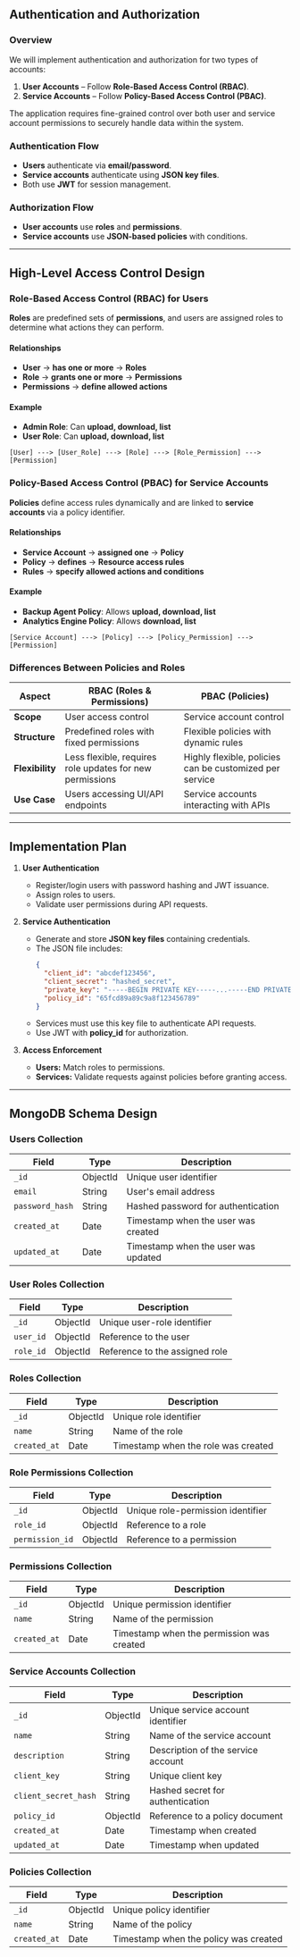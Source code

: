 ## Authentication and Authorization

### **Overview**

We will implement authentication and authorization for two types of accounts:

1. **User Accounts** – Follow **Role-Based Access Control (RBAC)**.
2. **Service Accounts** – Follow **Policy-Based Access Control (PBAC)**.

The application requires fine-grained control over both user and service account permissions to securely handle data within the system.

### **Authentication Flow**

- **Users** authenticate via **email/password**.
- **Service accounts** authenticate using **JSON key files**.
- Both use **JWT** for session management.

### **Authorization Flow**

- **User accounts** use **roles** and **permissions**.
- **Service accounts** use **JSON-based policies** with conditions.

---

## **High-Level Access Control Design**

### **Role-Based Access Control (RBAC) for Users**

**Roles** are predefined sets of **permissions**, and users are assigned roles to determine what actions they can perform.

#### **Relationships**
- **User** → **has one or more** → **Roles**
- **Role** → **grants one or more** → **Permissions**
- **Permissions** → **define allowed actions**

#### **Example**
- **Admin Role**: Can **upload, download, list**
- **User Role**: Can **upload, download, list**

```
[User] ---> [User_Role] ---> [Role] ---> [Role_Permission] ---> [Permission]
```

### **Policy-Based Access Control (PBAC) for Service Accounts**

**Policies** define access rules dynamically and are linked to **service accounts** via a policy identifier.

#### **Relationships**
- **Service Account** → **assigned one** → **Policy**
- **Policy** → **defines** → **Resource access rules**
- **Rules** → **specify allowed actions and conditions**

#### **Example**
- **Backup Agent Policy**: Allows **upload, download, list**
- **Analytics Engine Policy**: Allows **download, list**

```
[Service Account] ---> [Policy] ---> [Policy_Permission] ---> [Permission]
```

### **Differences Between Policies and Roles**

| Aspect       | RBAC (Roles & Permissions) | PBAC (Policies) |
|--------------|----------------------------|-----------------|
| **Scope**    | User access control        | Service account control |
| **Structure** | Predefined roles with fixed permissions | Flexible policies with dynamic rules |
| **Flexibility** | Less flexible, requires role updates for new permissions | Highly flexible, policies can be customized per service |
| **Use Case** | Users accessing UI/API endpoints | Service accounts interacting with APIs |

---

## **Implementation Plan**

1. **User Authentication**
   - Register/login users with password hashing and JWT issuance.
   - Assign roles to users.
   - Validate user permissions during API requests.

2. **Service Authentication**
   - Generate and store **JSON key files** containing credentials.
   - The JSON file includes:
     ```json
     {
       "client_id": "abcdef123456",
       "client_secret": "hashed_secret",
       "private_key": "-----BEGIN PRIVATE KEY-----...-----END PRIVATE KEY-----",
       "policy_id": "65fcd89a89c9a8f123456789"
     }
     ```
   - Services must use this key file to authenticate API requests.
   - Use JWT with **policy_id** for authorization.

3. **Access Enforcement**
   - **Users:** Match roles to permissions.
   - **Services:** Validate requests against policies before granting access.

---

## **MongoDB Schema Design**

### **Users Collection**

| Field           | Type     | Description                         |
| --------------- | -------- | ----------------------------------- |
| `_id`           | ObjectId | Unique user identifier              |
| `email`         | String   | User's email address                |
| `password_hash` | String   | Hashed password for authentication  |
| `created_at`    | Date     | Timestamp when the user was created |
| `updated_at`    | Date     | Timestamp when the user was updated |

### **User Roles Collection**

| Field    | Type     | Description                           |
| -------- | -------- | ------------------------------------  |
| `_id`    | ObjectId | Unique user-role identifier           |
| `user_id`| ObjectId | Reference to the user                 |
| `role_id`| ObjectId | Reference to the assigned role        |

### **Roles Collection**

| Field        | Type     | Description                         |
|------------- | -------- | ----------------------------------- |
| `_id`        | ObjectId | Unique role identifier              |
| `name`       | String   | Name of the role                    |
| `created_at` | Date     | Timestamp when the role was created |

### **Role Permissions Collection**

| Field          | Type     | Description                            |
|--------------- | -------- | -------------------------------------- |
| `_id`          | ObjectId | Unique role-permission identifier      |
| `role_id`      | ObjectId | Reference to a role                    |
| `permission_id`| ObjectId | Reference to a permission              |

### **Permissions Collection**

| Field        | Type     | Description                               |
|------------- | -------- | ----------------------------------------- |
| `_id`        | ObjectId | Unique permission identifier              |
| `name`       | String   | Name of the permission                    |
| `created_at` | Date     | Timestamp when the permission was created |

### **Service Accounts Collection**

| Field                | Type     | Description                       |
| -------------------- | -------- | --------------------------------- |
| `_id`                | ObjectId | Unique service account identifier |
| `name`               | String   | Name of the service account       |
| `description`        | String   | Description of the service account|
| `client_key`         | String   | Unique client key                 |
| `client_secret_hash` | String   | Hashed secret for authentication  |
| `policy_id`          | ObjectId | Reference to a policy document    |
| `created_at`         | Date     | Timestamp when created            |
| `updated_at`         | Date     | Timestamp when updated            |

### **Policies Collection**

| Field        | Type     | Description                           |
| ------------ | -------- | ------------------------------------- |
| `_id`        | ObjectId | Unique policy identifier              |
| `name`       | String   | Name of the policy                    |
| `created_at` | Date     | Timestamp when the policy was created |
